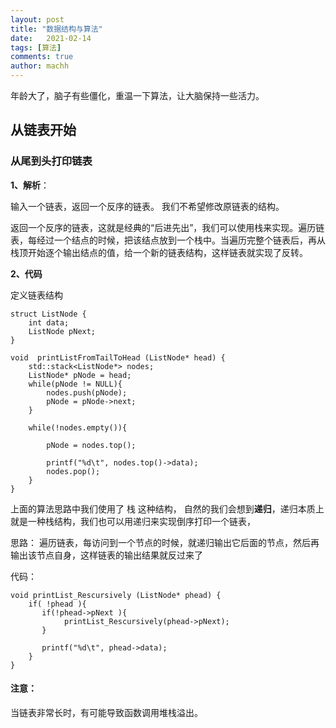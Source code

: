 ```yaml
---
layout: post
title: "数据结构与算法"
date:   2021-02-14
tags: [算法]
comments: true
author: machh
---
```


年龄大了，脑子有些僵化，重温一下算法，让大脑保持一些活力。

<!-- more -->

## 从链表开始

### 从尾到头打印链表

**1、解析**： 

输入一个链表，返回一个反序的链表。
我们不希望修改原链表的结构。

返回一个反序的链表，这就是经典的“后进先出”，我们可以使用栈来实现。遍历链表，每经过一个结点的时候，把该结点放到一个栈中。当遍历完整个链表后，再从栈顶开始逐个输出结点的值，给一个新的链表结构，这样链表就实现了反转。


**2、代码**

定义链表结构

```
struct ListNode {
    int data;
    ListNode pNext;
}
```


```
void  printListFromTailToHead (ListNode* head) {
    std::stack<ListNode*> nodes;
    ListNode* pNode = head;
    while(pNode != NULL){
        nodes.push(pNode);
        pNode = pNode->next;
    }
    
    while(!nodes.empty()){
    
        pNode = nodes.top();
        
        printf("%d\t", nodes.top()->data);
        nodes.pop();
    }
}
```
上面的算法思路中我们使用了 栈 这种结构， 自然的我们会想到**递归**，递归本质上就是一种栈结构，我们也可以用递归来实现倒序打印一个链表，


思路： 遍历链表，每访问到一个节点的时候，就递归输出它后面的节点，然后再输出该节点自身，这样链表的输出结果就反过来了

代码：



```
void printList_Rescursively (ListNode* phead) {
    if( !phead ){
       if(!phead->pNext ){
            printList_Rescursively(phead->pNext);
       }
       
       printf("%d\t", phead->data);
    }
}

```

#### 注意：
  当链表非常长时，有可能导致函数调用堆栈溢出。
